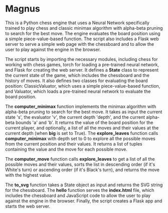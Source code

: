 # Magnus

This is a Python chess engine that uses a Neural Network specifically trained to play chess and classic minimax algorithm with alpha-beta pruning to search for the best move. The engine evaluates the board position using a simple piece-value-based function. The script also includes a Flask web server to serve a simple web page with the chessboard and to allow the user to play against the engine in the browser.

The script starts by importing the necessary modules, including chess for working with chess games, torch for loading a pre-trained neural network, and Flask for creating the web server. It defines a **State** class to represent the current state of the game, which includes the chessboard and the history of moves. It also defines two classes for evaluating the board position: ClassicValuator, which uses a simple piece-value-based function, and Valuator, which loads a pre-trained neural network to evaluate the board position.

The **computer_minimax** function implements the minimax algorithm with alpha-beta pruning to search for the best move. It takes as input the current state 's', the evaluator 'v', the current depth 'depth', and the current alpha-beta bounds 'a' and 'b'. It returns the value of the board position for the current player, and optionally, a list of all the moves and their values at the current depth (when **big** is set to True). The **explore_leaves** function calls **computer_minimax** with depth set to 0 to explore all the possible moves from the current position and their values. It returns a list of tuples containing the value and the move for each possible move.

The **computer_move** function calls **explore_leaves** to get a list of all the possible moves and their values, sorts the list in descending order (if it's White's turn) or ascending order (if it's Black's turn), and returns the move with the highest value.

The **to_svg** function takes a State object as input and returns the SVG string for the chessboard. The **hello** function serves the **index.html** file, which includes the chessboard and JavaScript code to allow the user to play against the engine in the browser. Finally, the script creates a Flask app and starts the web server.
